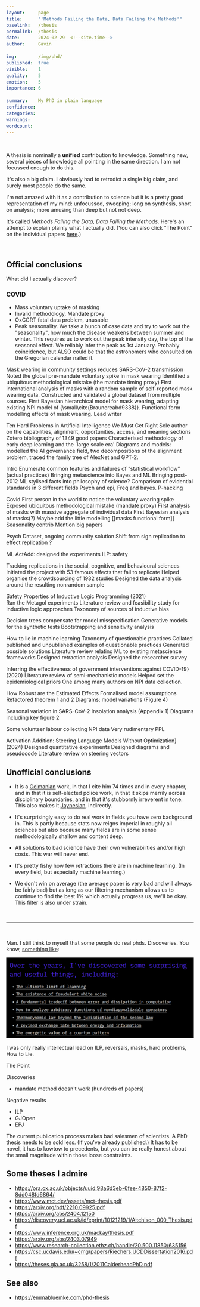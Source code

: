 ```yaml
---
layout:     page
title:      "'Methods Failing the Data, Data Failing the Methods'"
baselink:   /thesis
permalink:  /thesis
date:       2024-02-29  <!--site.time-->
author:     Gavin

img:        /img/phd/
published:  true
visible:    1
quality:    5
emotion:    5
importance: 6

summary:    My PhD in plain language
confidence: 
categories: 
warnings:   
wordcount:      
---
```


<br>


A thesis is nominally a __unified__ contribution to knowledge. Something new, several pieces of knowledge all pointing in the same direction. I am not focussed enough to do this. 

It's also a big claim. I obviously had to retrodict a single big claim, and surely most people do the same. 
        <!-- - [[concocting a coherent PhD (2023)]] -->



I'm not amazed with it as a contribution to science but it is a pretty good representation of my mind: unfocussed, sweeping; long on synthesis, short on analysis; more amusing than deep but not not deep.


It's called _Methods Failing the Data, Data Failing the Methods_. Here's an attempt to explain plainly what I actually did. (You can also click "The Point" on the individual papers <a href="/researches">here</a>.)


<br>

## Official conclusions

What did I actually discover?

### COVID

- Mass voluntary uptake of masking
- Invalid methodology, Mandate proxy
- OxCGRT fatal data problem, unusable
- Peak seasonality. We take a bunch of case data and try to work out the "seasonality", how much the disease weakens between summer and winter. This requires us to work out the peak intensity day, the top of the seasonal effect. We reliably infer the peak as 1st January. Probably coincidence, but ALSO could be that the astronomers who consulted on the Gregorian calendar nailed it.


Mask wearing in community settings reduces SARS-CoV-2 transmission
    Noted the global pre-mandate voluntary spike in mask wearing
    Identified a ubiquitous methodological mistake (the mandate timing proxy)
    First international analysis of masks with a random sample of self-reported mask wearing data. Constructed and validated a global dataset from multiple sources.
    First Bayesian hierarchical model for mask wearing, adapting existing NPI model of {\small\cite{Braunereabd9338}}. Functional form modelling effects of mask wearing.
    Lead writer






Ten Hard Problems in Artificial Intelligence We Must Get Right
    Sole author on the capabilities, alignment, opportunities, access, and meaning sections
    Zotero bibliography of 1349 good papers
    Characterised methodology of early deep learning and the `large scale era'
    Diagrams and models: modelled the AI governance field, two decompositions of the alignment problem, traced the family tree of AlexNet and GPT-2.


Intro
    Enumerate common features and failures of “statistical workflow” (actual practices)
    Bringing metascience into Bayes and ML 
    Bringing post-2012 ML stylised facts into philosophy of science?
    Comparison of evidential standards in 3 different fields
    Psych and epi, Freq and bayes. P-hacking

Covid
    First person in the world to notice the voluntary wearing spike
    Exposed ubiquitous methodological mistake (mandate proxy)
    First analysis of masks with massive aggregate of individual data
    First Bayesian analysis of masks(?)
    Maybe add the little modelling [[masks functional form]]
    Seasonality contrib
    Mention big papers

Psych
    Dataset, ongoing community solution
    Shift from sign replication to effect replication
    ?

ML
    ActAdd: designed the experiments
    ILP: safety 


Tracking replications in the social, cognitive, and behavioural sciences    
    Initiated the project with 53 famous effects that fail to replicate
    Helped organise the crowdsourcing of 1932 studies
    Designed the data analysis around the resulting nonrandom sample


Safety Properties of Inductive Logic Programming (2021)  
    Ran the Metagol experiments
    Literature review and feasibility study for inductive logic approaches
    Taxonomy of sources of inductive bias


Decision trees compensate for model misspecification
    Generative models for the synthetic tests
    Bootstrapping and sensitivity analysis


How to lie in machine learning
    Taxonomy of questionable practices
    Collated published and unpublished examples of questionable practices
    Generated possible solutions
    Literature review relating ML to existing metascience frameworks
    Designed retraction analysis
    Designed the researcher survey


Inferring the effectiveness of government interventions against COVID-19} (2020)
    Literature review of semi-mechanistic models
    Helped set the epidemiological priors
    One among many authors on NPI data collection.




How Robust are the Estimated Effects
    Formalised model assumptions
    Refactored theorem 1 and 2
    Diagrams: model variations (Figure 4)




Seasonal variation in SARS-CoV-2
    Insolation analysis (Appendix 1)
    Diagrams including key figure 2



Some volunteer labour collecting NPI data
Very rudimentary PPL 


Activation Addition: Steering Language Models Without Optimization} (2024)
    Designed quantitative experiments 
    Designed diagrams and pseudocode
    Literature review on steering vectors





## Unofficial conclusions

* It is a <a href="http://www.stat.columbia.edu/~gelman/">Gelmanian</a> work, in that I cite him 74 times and in every chapter, and in that it is self-elected police work, in that it skips merrily across disciplinary boundaries, and in that it's stubbornly irreverent in tone. This also makes it <a href="https://statmodeling.stat.columbia.edu/2007/09/13/jaynes_is_no_gu/">Jaynesian</a>, indirectly.

* It's surprisingly easy to do real work in fields you have zero background in. This is partly because stats now reigns imperial in roughly all sciences but also because many fields are in some sense methodologically shallow and content deep.

* All solutions to bad science have their own vulnerabilities and/or high costs. This war will never end. 

* It's pretty fishy how few retractions there are in machine learning. (In every field, but especially machine learning.)

* We don't win on average (the average paper is very bad and will always be fairly bad) but as long as our filtering mechanism allows us to continue to find the best 1% which actually progress us, we'll be okay. This filter is also under strain.

<!-- * [[ML ate AI]]  [[stat ML ate ML]]  [[ML ate stats]]  -->

<br>

---

<br>

Man. I still think to myself that some people do real phds. Discoveries. You know, <a href="https://www.paulriechers.com/">something like</a>:

<img src="/img/riechers.png" />



I was only really intellectual lead on ILP, reversals, masks, hard problems, How to Lie. 



The Point

Discoveries 
- mandate method doesn't work (hundreds of papers)

Negative results
- ILP
- GJOpen
- EPJ


The current publication process makes bad salesmen of scientists. A PhD thesis needs to be sold less. (If you've already published.) It has to be novel, it has to kowtow to precedents, but you can be really honest about the small magnitude within those loose constraints.



## Some theses I admire

* https://ora.ox.ac.uk/objects/uuid:98a6d3eb-6fee-4850-87f2-8dd048fd6864/
* https://www.mct.dev/assets/mct-thesis.pdf
* https://arxiv.org/pdf/2210.09925.pdf
* https://arxiv.org/abs/2404.12150
* https://discovery.ucl.ac.uk/id/eprint/10121219/1/Aitchison_000_Thesis.pdf 
* https://www.inference.org.uk/mackay/thesis.pdf
* https://arxiv.org/abs/2403.07949 
* https://www.research-collection.ethz.ch/handle/20.500.11850/635156
* https://csc.ucdavis.edu/~cmg/papers/Riechers.UCDDissertation2016.pdf
* https://theses.gla.ac.uk/3258/1/2011CalderheadPhD.pdf



## See also

* https://emmabluemke.com/phd-thesis